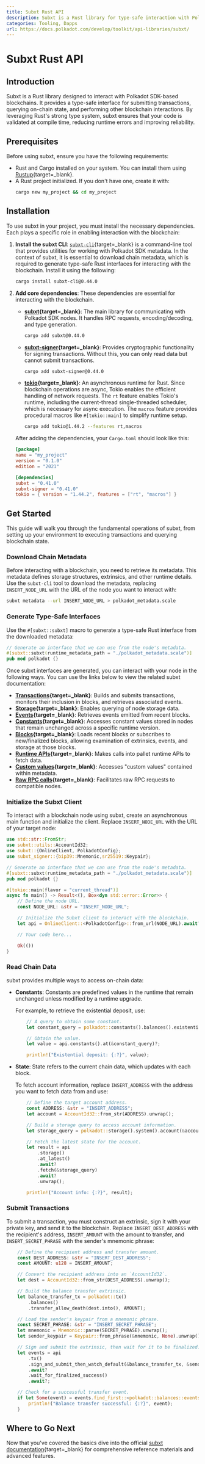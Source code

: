 ```yaml
---
title: Subxt Rust API
description: Subxt is a Rust library for type-safe interaction with Polkadot SDK blockchains, enabling transactions, state queries, runtime API access, and more.
categories: Tooling, Dapps
url: https://docs.polkadot.com/develop/toolkit/api-libraries/subxt/
---
```


# Subxt Rust API

## Introduction

Subxt is a Rust library designed to interact with Polkadot SDK-based blockchains. It provides a type-safe interface for submitting transactions, querying on-chain state, and performing other blockchain interactions. By leveraging Rust's strong type system, subxt ensures that your code is validated at compile time, reducing runtime errors and improving reliability.

## Prerequisites

Before using subxt, ensure you have the following requirements:

- Rust and Cargo installed on your system. You can install them using [Rustup](https://rustup.rs/){target=\_blank}.
- A Rust project initialized. If you don't have one, create it with:
    ```bash
    cargo new my_project && cd my_project
    ```

## Installation

To use subxt in your project, you must install the necessary dependencies. Each plays a specific role in enabling interaction with the blockchain:

1. **Install the subxt CLI**: [`subxt-cli`](https://crates.io/crates/subxt-cli){target=\_blank} is a command-line tool that provides utilities for working with Polkadot SDK metadata. In the context of subxt, it is essential to download chain metadata, which is required to generate type-safe Rust interfaces for interacting with the blockchain. Install it using the following:

    ```bash
    cargo install subxt-cli@0.44.0
    ```

2. **Add core dependencies**: These dependencies are essential for interacting with the blockchain.

    - **[subxt](https://crates.io/crates/subxt){target=\_blank}**: The main library for communicating with Polkadot SDK nodes. It handles RPC requests, encoding/decoding, and type generation.

        ```bash
        cargo add subxt@0.44.0
        ```

    - **[subxt-signer](https://crates.io/crates/subxt-signer){target=\_blank}**: Provides cryptographic functionality for signing transactions. Without this, you can only read data but cannot submit transactions.

        ```bash
        cargo add subxt-signer@0.44.0
        ```

    - **[tokio](https://crates.io/crates/tokio){target=\_blank}**: An asynchronous runtime for Rust. Since blockchain operations are async, Tokio enables the efficient handling of network requests. The `rt` feature enables Tokio's runtime, including the current-thread single-threaded scheduler, which is necessary for async execution. The `macros` feature provides procedural macros like `#[tokio::main]` to simplify runtime setup.

        ```bash
        cargo add tokio@1.44.2 --features rt,macros
        ```

    After adding the dependencies, your `Cargo.toml` should look like this:

    ```toml
    [package]
    name = "my_project"
    version = "0.1.0"
    edition = "2021"

    [dependencies]
    subxt = "0.41.0"
    subxt-signer = "0.41.0"
    tokio = { version = "1.44.2", features = ["rt", "macros"] }

    ```

## Get Started

This guide will walk you through the fundamental operations of subxt, from setting up your environment to executing transactions and querying blockchain state.

### Download Chain Metadata

Before interacting with a blockchain, you need to retrieve its metadata. This metadata defines storage structures, extrinsics, and other runtime details. Use the `subxt-cli` tool to download the metadata, replacing `INSERT_NODE_URL` with the URL of the node you want to interact with:

```bash
subxt metadata --url INSERT_NODE_URL > polkadot_metadata.scale
```

### Generate Type-Safe Interfaces

Use the `#[subxt::subxt]` macro to generate a type-safe Rust interface from the downloaded metadata:

```rust
// Generate an interface that we can use from the node's metadata.
#[subxt::subxt(runtime_metadata_path = "./polkadot_metadata.scale")]
pub mod polkadot {}
```

Once subxt interfaces are generated, you can interact with your node in the following ways. You can use the links below to view the related subxt documentation:

- **[Transactions](https://docs.rs/subxt/latest/subxt/book/usage/transactions/index.html){target=\_blank}**: Builds and submits transactions, monitors their inclusion in blocks, and retrieves associated events.
- **[Storage](https://docs.rs/subxt/latest/subxt/book/usage/storage/index.html){target=\_blank}**: Enables querying of node storage data.
- **[Events](https://docs.rs/subxt/latest/subxt/book/usage/events/index.html){target=\_blank}**: Retrieves events emitted from recent blocks.
- **[Constants](https://docs.rs/subxt/latest/subxt/book/usage/constants/index.html){target=\_blank}**: Accesses constant values stored in nodes that remain unchanged across a specific runtime version.
- **[Blocks](https://docs.rs/subxt/latest/subxt/book/usage/blocks/index.html){target=\_blank}**: Loads recent blocks or subscribes to new/finalized blocks, allowing examination of extrinsics, events, and storage at those blocks.
- **[Runtime APIs](https://docs.rs/subxt/latest/subxt/book/usage/runtime_apis/index.html){target=\_blank}**: Makes calls into pallet runtime APIs to fetch data.
- **[Custom values](https://docs.rs/subxt/latest/subxt/book/usage/custom_values/index.html){target=\_blank}**: Accesses "custom values" contained within metadata.
- **[Raw RPC calls](https://docs.rs/subxt/latest/subxt/book/usage/rpc/index.html){target=\_blank}**: Facilitates raw RPC requests to compatible nodes.

### Initialize the Subxt Client

To interact with a blockchain node using subxt, create an asynchronous main function and initialize the client. Replace `INSERT_NODE_URL` with the URL of your target node:

```rust
use std::str::FromStr;
use subxt::utils::AccountId32;
use subxt::{OnlineClient, PolkadotConfig};
use subxt_signer::{bip39::Mnemonic,sr25519::Keypair};

// Generate an interface that we can use from the node's metadata.
#[subxt::subxt(runtime_metadata_path = "./polkadot_metadata.scale")]
pub mod polkadot {}

#[tokio::main(flavor = "current_thread")]
async fn main() -> Result<(), Box<dyn std::error::Error>> {
    // Define the node URL.
    const NODE_URL: &str = "INSERT_NODE_URL";

    // Initialize the Subxt client to interact with the blockchain.
    let api = OnlineClient::<PolkadotConfig>::from_url(NODE_URL).await?;

    // Your code here...

    Ok(())
}
```

### Read Chain Data

subxt provides multiple ways to access on-chain data:

- **Constants**: Constants are predefined values in the runtime that remain unchanged unless modified by a runtime upgrade.

    For example, to retrieve the existential deposit, use:
    
    ```rust
        // A query to obtain some constant.
        let constant_query = polkadot::constants().balances().existential_deposit();

        // Obtain the value.
        let value = api.constants().at(&constant_query)?;

        println!("Existential deposit: {:?}", value);
    ```

- **State**: State refers to the current chain data, which updates with each block.

    To fetch account information, replace `INSERT_ADDRESS` with the address you want to fetch data from and use:

    ```rust
        // Define the target account address.
        const ADDRESS: &str = "INSERT_ADDRESS";
        let account = AccountId32::from_str(ADDRESS).unwrap();

        // Build a storage query to access account information.
        let storage_query = polkadot::storage().system().account(&account.into());

        // Fetch the latest state for the account.
        let result = api
            .storage()
            .at_latest()
            .await?
            .fetch(&storage_query)
            .await?
            .unwrap();

        println!("Account info: {:?}", result);
    ```

### Submit Transactions

To submit a transaction, you must construct an extrinsic, sign it with your private key, and send it to the blockchain. Replace `INSERT_DEST_ADDRESS` with the recipient's address, `INSERT_AMOUNT` with the amount to transfer, and `INSERT_SECRET_PHRASE` with the sender's mnemonic phrase:

```rust
    // Define the recipient address and transfer amount.
    const DEST_ADDRESS: &str = "INSERT_DEST_ADDRESS";
    const AMOUNT: u128 = INSERT_AMOUNT;

    // Convert the recipient address into an `AccountId32`.
    let dest = AccountId32::from_str(DEST_ADDRESS).unwrap();

    // Build the balance transfer extrinsic.
    let balance_transfer_tx = polkadot::tx()
        .balances()
        .transfer_allow_death(dest.into(), AMOUNT);

    // Load the sender's keypair from a mnemonic phrase.
    const SECRET_PHRASE: &str = "INSERT_SECRET_PHRASE";
    let mnemonic = Mnemonic::parse(SECRET_PHRASE).unwrap();
    let sender_keypair = Keypair::from_phrase(&mnemonic, None).unwrap();

    // Sign and submit the extrinsic, then wait for it to be finalized.
    let events = api
        .tx()
        .sign_and_submit_then_watch_default(&balance_transfer_tx, &sender_keypair)
        .await?
        .wait_for_finalized_success()
        .await?;

    // Check for a successful transfer event.
    if let Some(event) = events.find_first::<polkadot::balances::events::Transfer>()? {
        println!("Balance transfer successful: {:?}", event);
    }
```

## Where to Go Next

Now that you've covered the basics dive into the official [subxt documentation](https://docs.rs/subxt/latest/subxt/book/index.html){target=\_blank} for comprehensive reference materials and advanced features.
